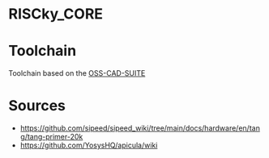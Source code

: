 # RISCky_CORE

# Toolchain

Toolchain based on the [OSS-CAD-SUITE](https://github.com/YosysHQ/oss-cad-suite-build)

# Sources

- https://github.com/sipeed/sipeed_wiki/tree/main/docs/hardware/en/tang/tang-primer-20k
- https://github.com/YosysHQ/apicula/wiki